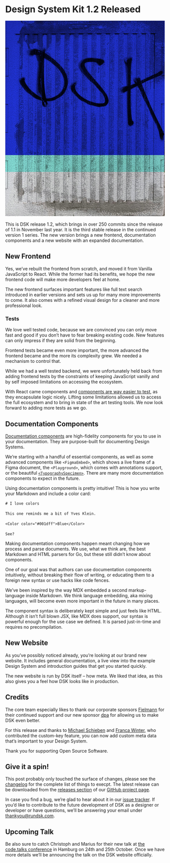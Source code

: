 # Design System Kit 1.2 Released

![DSK written on a wall](dsk_writing@2x.jpg)

This is DSK release 1.2, which brings in over 250 commits since the release
of 1.1 in November last year. It is the third stable release in the continued
version 1 series. The new version brings a new frontend, documentation
components and a new website with an expanded documentation.

## New Frontend

Yes, we’ve rebuilt the frontend from scratch, and moved it from Vanilla
JavaScript to React. While the former had its benefits, we hope the new
frontend code will make more developers feel at home. 

The new frontend surfaces important features like full text search introduced in
earlier versions and sets us up for many more improvements to come. It also comes
with a refined visual design for a cleaner and more professional look.

### Tests

We love well tested code, because we are convinced you can only move
fast and good if you don’t have to fear breaking existing code.
New features can only impress if they are solid from the beginning. 

Frontend tests became even more important, the more advanced the frontend
became and the more its complexity grew. We needed a mechanism to control that.

While we had a well tested backend, we were unfortunately held back from
adding frontend tests by the constraints of keeping JavaScript vanilly and by
self imposed limitations on accessing the ecosystem.

With React came components and [components are way easier to test](https://github.com/atelierdisko/dsk/blob/1.2/frontend/src/CodeBlock/index.test.js),
as they encapsulate logic nicely. Lifting some limitations allowed us to access
the full ecosystem and to bring in state of the art testing tools. We now look
forward to adding more tests as we go.

## Documentation Components

[Documentation components](The-Design-Definitions-Tree/Documents/Components)
are high-fidelity components for you to use in your documentation. They
are purpose-built for documenting Design Systems. 

We’re starting with a handful of essential components, as well as some advanced components
like `<FigmaEmbed>`, which shows a live frame of a Figma document, the
`<Playground>`, which comes with annotations support, or the beautiful
[`<TypographySpecimen>`](The-Design-Definitions-Tree/Documents/Components/Typography-Specimen). 
There are many more documentation components to expect in the
future.

Using documentation components is pretty intuitive! This is how you write your
Markdown and include a color card:

```
# I love colors

This one reminds me a bit of Yves Klein.

<Color color="#001dff">Blue</Color>

See?
```

Making documentation components happen meant changing how we process and parse
documents. We use, what we think are, the best Markdown and HTML parsers
for Go, but these still didn’t know about components.

One of our goal was that authors can use documentation components intuitively,
without breaking their flow of writing, or educating them to a foreign 
new syntax or use hacks like code fences.

We’ve been inspired by the way MDX embedded a second markup-language inside
Markdown. We think language embedding, aka mixing languages, will become even
more important in the future in many places.

The component syntax is deliberately kept simple and just feels like HTML.
Although it isn’t full blown JSX, like MDX does support, our syntax is powerful
enough for the use case we defined. It is parsed just-in-time and requires no precompilation.

## New Website

As you’ve possibly noticed already, you’re looking at our brand new website.
It includes general documentation, a live view into the example Design System and
introduction guides that get you started quickly.

The new website is run by DSK itself – how meta. We liked that idea, as this
also gives you a feel how DSK looks like in production.

## Credits

The core team especially likes to thank our corporate sponsors [Fielmann](https://fielmann.de)
for their continued support and our new sponsor [dpa](https://dpa.com) for
allowing us to make DSK even better.

For this release and thanks to [Michael Schieben](https://github.com/rockitbaby) and [Franca Winter](https://github.com/francawinter), who contributed the custom-key feature, you can now add custom meta data that’s important to your Design System.

Thank you for supporting Open Source Software.

## Give it a spin!

This post probably only touched the surface of changes, please see the
[changelog](https://github.com/atelierdisko/dsk/blob/v1.2.0/CHANGELOG.md)
for the complete list of things to execpt. The latest release can be downloaded from the
[releases section](https://github.com/atelierdisko/dsk/releases/tag/v1.2.0)
of our [GitHub project page](https://github.com/atelierdisko/dsk).

In case you find a bug, we’re glad to hear about it in our [issue
tracker](https://github.com/atelierdisko/dsk/issues). If you’d like
to contribute to the future development of DSK as a designer or
developer or have questions, we’ll be answering your email under
[thankyou@rundsk.com](mailto:thankyou@rundsk.com).

## Upcoming Talk

Be also sure to catch Christoph and Marius for their new talk at [the code.talks
conference](https://www.codetalks.de/) in Hamburg on 24th and 25th October. Once
we have more details we’ll be announcing the talk on the DSK website officially.
